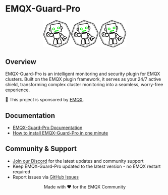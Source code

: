 # EMQX-Guard-Pro

<p align="center">
  <img src="docs/public/emqx-guardian-logo.png" alt="EMQX-Guard-Pro Logo" width="88"/><img src="docs/public/emqx-guardian-logo.png" alt="EMQX-Guard-Pro Logo" width="88"/><img src="docs/public/emqx-guardian-logo.png" alt="EMQX-Guard-Pro Logo" width="88"/>
</p>

## Overview

EMQX-Guard-Pro is an intelligent monitoring and security plugin for EMQX clusters. Built on the EMQX plugin framework, it serves as your 24/7 active shield, transforming complex cluster monitoring into a seamless, worry-free experience.

💫 This project is sponsored by [EMQX](https://emqx.com).

## Documentation

- [EMQX-Guard-Pro Documentation](https://guard.emqx.dev/)
- [How to install EMQX-Guard-Pro in one minute](https://guard.emqx.dev/guide/start/getting-started#installation)

## Community & Support

- [Join our Discord](https://discord.gg/HYRWRQDE) for the latest updates and community support
- Keep EMQX-Guard-Pro updated to the latest version - no EMQX restart required
- Report issues via [GitHub Issues](https://github.com/zhongwencool/get-emqx-guard-pro/issues)


<p align="center">Made with ❤️ for the EMQX Community</p> 